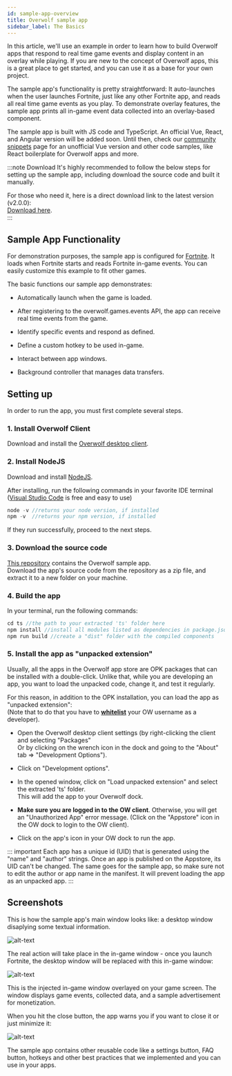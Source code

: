 ```yaml
---
id: sample-app-overview
title: Overwolf sample app
sidebar_label: The Basics
---
```


In this article, we'll use an example in order to learn how to build Overwolf apps that respond to real time game events and display content in an overlay while playing. If you are new to the concept of Overwolf apps, this is a great place to get started, and you can use it as a base for your own project.

The sample app's functionality is pretty straightforward: It auto-launches when the user launches Fortnite, just like any other Fortnite app, and reads all real time game events as you play. To demonstrate overlay features, the sample app prints all in-game event data collected into an overlay-based component.

The sample app is built with JS code and TypeScript. An official Vue, React, and Angular version will be added soon. Until then, check our [community snippets](../topics/snippets) page for an unofficial Vue version and other code samples, like React boilerplate for Overwolf apps and more.

:::note Download
It's highly recommended to follow the below steps for setting up the sample app, including download the source code and built it manually. 

For those who need it, here is a direct download link to the latest version (v2.0.0):  
[Download here](https://github.com/overwolf/sample-app/raw/master/ts/releases/2.0.0.opk).  
:::

## Sample App Functionality

For demonstration purposes, the sample app is configured for [Fortnite](https://www.epicgames.com/fortnite/en-US/download). It loads when Fortnite starts and reads Fortnite in-game events. You can easily customize this example to fit other games.

The basic functions our sample app demonstrates:

* Automatically launch when the game is loaded.

* After registering to the overwolf.games.events API, the app can receive real time events from the game.

* Identify specific events and respond as defined.

* Define a custom hotkey to be used in-game.

* Interact between app windows.

* Background controller that manages data transfers.

## Setting up

In order to run the app, you must first complete several steps.

### 1. Install Overwolf Client

Download and install the [Overwolf desktop client](https://download.overwolf.com/install/Download).

### 2. Install NodeJS

Download and install [NodeJS](https://nodejs.org/).  

After installing, run the following commands in your favorite IDE terminal ([Visual Studio Code](https://code.visualstudio.com/) is free and easy to use)

```js
node -v //returns your node version, if installed
npm -v  //returns your npm version, if installed
```

If they run successfully, proceed to the next steps.

### 3. Download the source code

[This repository](https://github.com/overwolf/sample-app/tree/master/ts) contains the Overwolf sample app.  
Download the app's source code from the repository as a zip file, and extract it to a new folder on your machine.

### 4. Build the app

In your terminal, run the following commands:

```js
cd ts //the path to your extracted 'ts' folder here
npm install //install all modules listed as dependencies in package.json
npm run build //create a "dist" folder with the compiled components
```

### 5. Install the app as "unpacked extension"

Usually, all the apps in the Overwolf app store are OPK packages that can be installed with a double-click.
Unlike that, while you are developing an app, you want to load the unpacked code, change it, and test it regularly.  

For this reason, in addition to the OPK installation, you can load the app as "unpacked extension":  
(Note that to do that you have to **[whitelist](sdk-introduction#whitelist-as-a-developer)** your OW username as a developer).

* Open the Overwolf desktop client settings (by right-clicking the client and selecting "Packages"  
  Or by clicking on the wrench icon in the dock and going to the "About" tab => "Development Options").

* Click on "Development options".

* In the opened window, click on "Load unpacked extension" and select the extracted 'ts' folder.  
  This will add the app to your Overwolf dock.  
  
* **Make sure you are logged in to the OW client**. Otherwise, you will get an "Unauthorized App" error message. (Click on the "Appstore" icon in the OW dock to login to the OW client).

* Click on the app's icon in your OW dock to run the app.

::: important
Each app has a unique id (UID) that is generated using the "name" and "author" strings. Once an app is published on the Appstore, its UID can't be changed.
The same goes for the sample app, so make sure not to edit the author or app name in the manifest. It will prevent loading the app as an unpacked app. 
:::

## Screenshots

This is how the sample app's main window looks like: a desktop window disaplying some textual information.

![alt-text](assets/sample-app/desktop-window.png)

The real action will take place in the in-game window - once you launch Fortnite, the desktop window will be replaced with this in-game window:

![alt-text](assets/sample-app/in-game-window.png)

This is the injected in-game window overlayed on your game screen.  The window displays game events, collected data, and a sample advertisement for monetization.

When you hit the close button, the app warns you if you want to close it or just minimize it:

![alt-text](assets/sample-app/notification-window.png)

The sample app contains other reusable code like a settings button, FAQ button, hotkeys and other best practices that we implemented and you can use in your apps.
